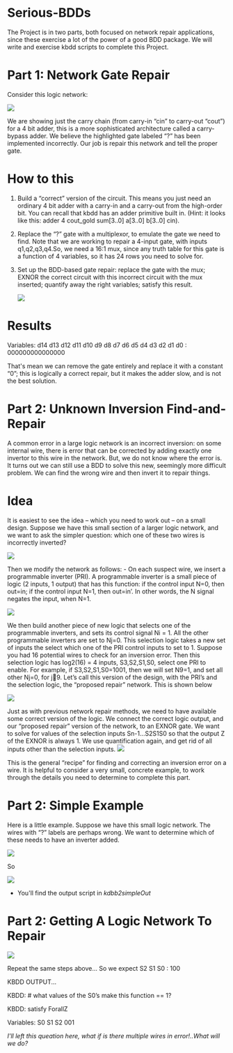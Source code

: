 # Serious-BDDs
The Project is in two parts, both focused on network repair applications, since these exercise a lot of the power of a good BDD package. We will write and exercise kbdd scripts to complete this Project.

# Part 1: Network Gate Repair
Consider this logic network:

   ![](https://github.com/3a3del/Serious-BDDs/blob/main/asserts/First%20Part%20Design.jpeg)     

   
We are showing just the carry chain (from carry-in “cin” to carry-out “cout”) for a 4 bit adder, this is a more sophisticated architecture called a carry-bypass adder. We believe the highlighted gate labeled “?” has been implemented incorrectly. Our job is repair this network and tell the proper gate.
# How to this
  1. Build a “correct” version of the circuit. This means you just need an ordinary 4 bit adder with a carry-in and a carry-out from the high-order bit. You can 
     recall that kbdd has an adder primitive built in. (Hint: it looks like this: adder 4 cout_gold sum[3..0] a[3..0] b[3..0] cin).
  2. Replace the “?” gate with a multiplexor, to emulate the gate we need to find. Note that we are working to repair a 4-input gate, with inputs q1,q2,q3,q4.So, we need a 
     16:1 mux, since any truth table for this gate is a function of 4 variables, so it has 24 rows you need to solve for.
  3. Set up the BDD-based gate repair: replace the gate with the mux; EXNOR the correct circuit with this incorrect circuit with the mux inserted; quantify away the right 
     variables; satisfy this result.


      ![](https://github.com/3a3del/Serious-BDDs/blob/main/asserts/temp.jpeg)

     
# Results
Variables: d14 d13 d12 d11 d10 d9 d8 d7 d6 d5 d4 d3 d2 d1 d0 : 000000000000000

That's mean we can remove the gate entirely and replace it with a constant “0”;  this is logically a correct repair, but it makes the adder slow, and is not the best solution. 

# Part 2: Unknown Inversion Find-and-Repair
A common error in a large logic network is an incorrect inversion: on some internal wire, there is error that can be corrected by adding exactly one invertor to this wire 
in the network. But, we do not know where the error is. It turns out we can still use a BDD to solve this new, seemingly more difficult problem. We can find the wrong wire and then invert it to repair things.

 # Idea
It is easiest to see the idea – which you need to work out – on a small design. Suppose we have this small section of a larger logic network, and we want to ask the simpler question: which one of these two wires is incorrectly inverted?

![](https://github.com/3a3del/Serious-BDDs/blob/main/asserts/t2.jpeg)
      
Then we modify the network as follows:
    - On each suspect wire, we insert a programmable inverter (PRI). A programmable inverter is a small piece of logic (2 inputs, 1 output) that has this function: if the 
      control input N=0, then out=in; if the control input N=1, then out=in’. In other words, the N signal negates the input, when N=1. 
      
   ![](https://github.com/3a3del/Serious-BDDs/blob/main/asserts/t3.jpeg)
        
We then build another piece of new logic that selects one of the programmable inverters, and sets its control signal Ni = 1. All the other programmable inverters are set to Nj=0. This selection logic takes a new set of inputs the select which one of the PRI control inputs to set to 1. Suppose you had 16 potential wires to check for an inversion error. Then this selection logic has log2(16) = 4 inputs, S3,S2,S1,S0, select one PRI to enable. For example, if 
S3,S2,S1,S0=1001, then we will set N9=1, and set all other Nj=0, for j9. Let’s call this version of the design, with the PRI’s and the selection logic, the “proposed repair” network. This is shown below
  
   ![](https://github.com/3a3del/Serious-BDDs/blob/main/asserts/t4.jpeg)
   
Just as with previous network repair methods, we need to have available some correct version of the logic. We connect the correct logic output, and our “proposed repair” version of the network, to an EXNOR gate. We want to solve for values of the selection inputs Sn-1…S2S1S0 so that the output Z of the EXNOR is always 1. We use quantification again, and get rid of all inputs other than the selection inputs.
   ![](https://github.com/3a3del/Serious-BDDs/blob/main/asserts/t1.jpeg)
   
This is the general “recipe” for finding and correcting an inversion error on a wire. It is helpful to consider a very small, concrete example, to work through the details you need to determine to complete this part.                    
  
  # Part 2: Simple Example
  Here is a little example. Suppose we have this small logic network. The wires with “?” labels are perhaps wrong. We want to determine which of these needs to have an 
  inverter added.
  
 ![](https://github.com/3a3del/Serious-BDDs/blob/main/asserts/t6.jpeg)                    
  
 So
 
  ![](https://github.com/3a3del/Serious-BDDs/blob/main/asserts/t7.jpeg)

- You'll find the output script in *kdbb2simpleOut*
  
 # Part 2: Getting A Logic Network To Repair

   ![](https://github.com/3a3del/Serious-BDDs/blob/main/asserts/second.jpg)
   
Repeat the same steps above... So we expect S2 S1 S0 : 100

KBDD OUTPUT...

   KBDD: # what values of the S0’s make this function == 1?
   
   KBDD: satisfy ForallZ
   
   Variables: S0 S1 S2 001

*I'll left this queation here, what if is there multiple wires in error!..What will we do?*
  
                                                                                                                                                                                                                                                                                                                                                                   
  
  
  
  
  
  
  
  
  
  
  
  
  
  
  
  
  
  
